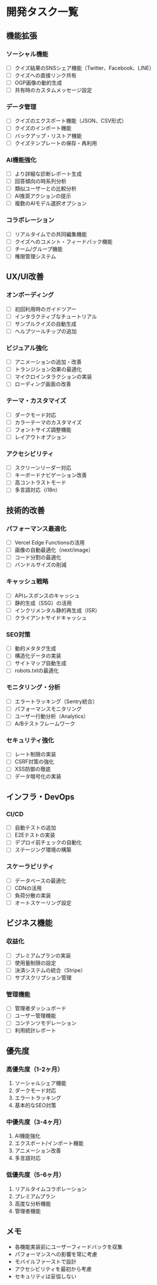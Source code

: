 # 開発タスク一覧

## 機能拡張

### ソーシャル機能
- [ ] クイズ結果のSNSシェア機能（Twitter、Facebook、LINE）
- [ ] クイズへの直接リンク共有
- [ ] OGP画像の動的生成
- [ ] 共有時のカスタムメッセージ設定

### データ管理
- [ ] クイズのエクスポート機能（JSON、CSV形式）
- [ ] クイズのインポート機能
- [ ] バックアップ・リストア機能
- [ ] クイズテンプレートの保存・再利用

### AI機能強化
- [ ] より詳細な診断レポート生成
- [ ] 回答傾向の時系列分析
- [ ] 類似ユーザーとの比較分析
- [ ] AI推奨アクションの提示
- [ ] 複数のAIモデル選択オプション

### コラボレーション
- [ ] リアルタイムでの共同編集機能
- [ ] クイズへのコメント・フィードバック機能
- [ ] チーム/グループ機能
- [ ] 権限管理システム

## UX/UI改善

### オンボーディング
- [ ] 初回利用時のガイドツアー
- [ ] インタラクティブなチュートリアル
- [ ] サンプルクイズの自動生成
- [ ] ヘルプツールチップの追加

### ビジュアル強化
- [ ] アニメーションの追加・改善
- [ ] トランジション効果の最適化
- [ ] マイクロインタラクションの実装
- [ ] ローディング画面の改善

### テーマ・カスタマイズ
- [ ] ダークモード対応
- [ ] カラーテーマのカスタマイズ
- [ ] フォントサイズ調整機能
- [ ] レイアウトオプション

### アクセシビリティ
- [ ] スクリーンリーダー対応
- [ ] キーボードナビゲーション改善
- [ ] 高コントラストモード
- [ ] 多言語対応（i18n）

## 技術的改善

### パフォーマンス最適化
- [ ] Vercel Edge Functionsの活用
- [ ] 画像の自動最適化（next/image）
- [ ] コード分割の最適化
- [ ] バンドルサイズの削減

### キャッシュ戦略
- [ ] APIレスポンスのキャッシュ
- [ ] 静的生成（SSG）の活用
- [ ] インクリメンタル静的再生成（ISR）
- [ ] クライアントサイドキャッシュ

### SEO対策
- [ ] 動的メタタグ生成
- [ ] 構造化データの実装
- [ ] サイトマップ自動生成
- [ ] robots.txtの最適化

### モニタリング・分析
- [ ] エラートラッキング（Sentry統合）
- [ ] パフォーマンスモニタリング
- [ ] ユーザー行動分析（Analytics）
- [ ] A/Bテストフレームワーク

### セキュリティ強化
- [ ] レート制限の実装
- [ ] CSRF対策の強化
- [ ] XSS防御の徹底
- [ ] データ暗号化の実装

## インフラ・DevOps

### CI/CD
- [ ] 自動テストの追加
- [ ] E2Eテストの実装
- [ ] デプロイ前チェックの自動化
- [ ] ステージング環境の構築

### スケーラビリティ
- [ ] データベースの最適化
- [ ] CDNの活用
- [ ] 負荷分散の実装
- [ ] オートスケーリング設定

## ビジネス機能

### 収益化
- [ ] プレミアムプランの実装
- [ ] 使用量制限の設定
- [ ] 決済システムの統合（Stripe）
- [ ] サブスクリプション管理

### 管理機能
- [ ] 管理者ダッシュボード
- [ ] ユーザー管理機能
- [ ] コンテンツモデレーション
- [ ] 利用統計レポート

## 優先度

### 高優先度（1-2ヶ月）
1. ソーシャルシェア機能
2. ダークモード対応
3. エラートラッキング
4. 基本的なSEO対策

### 中優先度（3-4ヶ月）
1. AI機能強化
2. エクスポート/インポート機能
3. アニメーション改善
4. 多言語対応

### 低優先度（5-6ヶ月）
1. リアルタイムコラボレーション
2. プレミアムプラン
3. 高度な分析機能
4. 管理者機能

## メモ

- 各機能実装前にユーザーフィードバックを収集
- パフォーマンスへの影響を常に考慮
- モバイルファーストで設計
- アクセシビリティを最初から考慮
- セキュリティは妥協しない